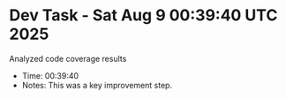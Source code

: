 # Dev Task - Sat Aug  9 00:39:40 UTC 2025
Analyzed code coverage results
- Time: 00:39:40
- Notes: This was a key improvement step.
